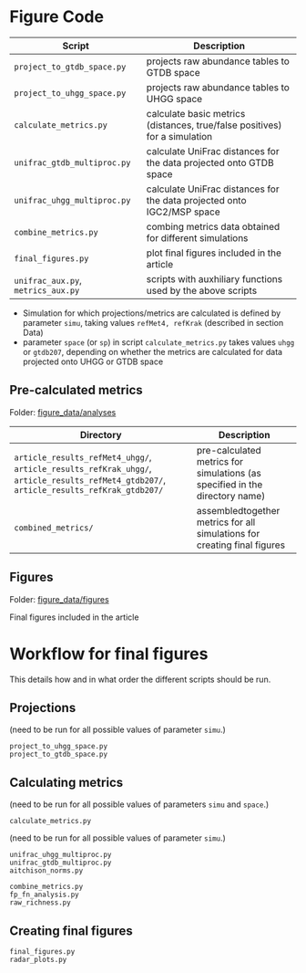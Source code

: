 # Figure Code 

Script | Description
---|---
`project_to_gtdb_space.py` | projects raw abundance tables to GTDB space
`project_to_uhgg_space.py`  | projects raw abundance tables to UHGG space
`calculate_metrics.py` | calculate basic metrics (distances, true/false positives) for a simulation
`unifrac_gtdb_multiproc.py` | calculate UniFrac distances for the data projected onto GTDB space
`unifrac_uhgg_multiproc.py` | calculate UniFrac distances for the data projected onto IGC2/MSP space
`combine_metrics.py` | combing metrics data obtained for different simulations
`final_figures.py` | plot final figures included in the article
`unifrac_aux.py`, `metrics_aux.py` | scripts with auxhiliary functions used by the above scripts

* Simulation for which projections/metrics are calculated is defined by parameter `simu`, taking values `refMet4, refKrak` (described in section Data)
* parameter `space` (or `sp`) in script `calculate_metrics.py` takes values `uhgg` or `gtdb207`, depending on whether the metrics are calculated for data projected onto UHGG or GTDB space

## Pre-calculated metrics 
Folder: [figure_data/analyses](../figure_data/analyses/)

Directory | Description
---|---
`article_results_refMet4_uhgg/`, `article_results_refKrak_uhgg/`, `article_results_refMet4_gtdb207/`, `article_results_refKrak_gtdb207/`| pre-calculated metrics for simulations (as specified in the directory name)
`combined_metrics/ `| assembledtogether metrics for all simulations for creating final figures

## Figures
Folder: [figure_data/figures](../figure_data/figures/)

Final figures included in the article

# Workflow for final figures

This details how and in what order the different scripts should be run.

## Projections
(need to be run for all possible values of parameter `simu`.)
```
project_to_uhgg_space.py  
project_to_gtdb_space.py
```

## Calculating metrics
(need to be run for all possible values of parameters `simu` and `space`.)
```
calculate_metrics.py
```

(need to be run for all possible values of parameter `simu`.)
```
unifrac_uhgg_multiproc.py  
unifrac_gtdb_multiproc.py
aitchison_norms.py
```

```
combine_metrics.py
fp_fn_analysis.py
raw_richness.py
```


## Creating final figures
```
final_figures.py
radar_plots.py
```
